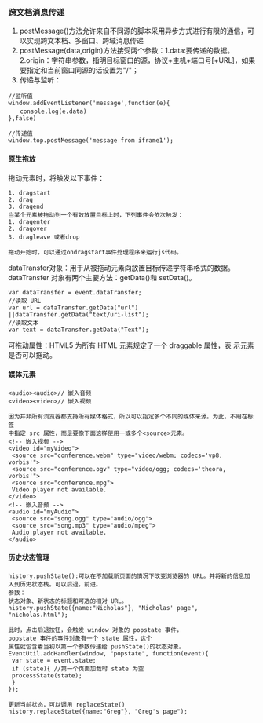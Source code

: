 ### 跨文档消息传递
1. postMessage()方法允许来自不同源的脚本采用异步方式进行有限的通信，可以实现跨文本档、多窗口、跨域消息传递
2. postMessage(data,origin)方法接受两个参数：1.data:要传递的数据。2.origin：字符串参数，指明目标窗口的源，协议+主机+端口号[+URL]，如果要指定和当前窗口同源的话设置为"/"；
3. 传递与监听：
```
//监听值
window.addEventListener('message',function(e){
　　console.log(e.data)
},false)

//传递值
window.top.postMessage('message from iframe1');
```

#### 原生拖放
拖动元素时，将触发以下事件：
```
1. dragstart
2. drag
3. dragend
当某个元素被拖动到一个有效放置目标上时，下列事件会依次触发：
1. dragenter
2. dragover
3. dragleave 或者drop

拖动开始时，可以通过ondragstart事件处理程序来运行js代码。
```
dataTransfer对象：用于从被拖动元素向放置目标传递字符串格式的数据。
dataTransfer 对象有两个主要方法：getData()和 setData()。
```
var dataTransfer = event.dataTransfer; 
//读取 URL 
var url = dataTransfer.getData("url") ||dataTransfer.getData("text/uri-list"); 
//读取文本
var text = dataTransfer.getData("Text");
```
可拖动属性：HTML5 为所有 HTML 元素规定了一个 draggable 属性，表
示元素是否可以拖动。

#### 媒体元素
```
<audio><audio>// 嵌入音频
<video><video>// 嵌入视频

因为并非所有浏览器都支持所有媒体格式，所以可以指定多个不同的媒体来源。为此，不用在标签
中指定 src 属性，而是要像下面这样使用一或多个<source>元素。
<!-- 嵌入视频 --> 
<video id="myVideo"> 
 <source src="conference.webm" type="video/webm; codecs='vp8, vorbis'"> 
 <source src="conference.ogv" type="video/ogg; codecs='theora, vorbis'"> 
 <source src="conference.mpg"> 
 Video player not available. 
</video> 
<!-- 嵌入音频 --> 
<audio id="myAudio"> 
 <source src="song.ogg" type="audio/ogg"> 
 <source src="song.mp3" type="audio/mpeg"> 
 Audio player not available. 
</audio>
```

#### 历史状态管理
```
history.pushState():可以在不加载新页面的情况下改变浏览器的 URL。并将新的信息加入到历史状态栈。可以后退，前进。
参数：
状态对象、新状态的标题和可选的相对 URL。
history.pushState({name:"Nicholas"}, "Nicholas' page", "nicholas.html");

此时，点击后退按钮，会触发 window 对象的 popstate 事件，
popstate 事件的事件对象有一个 state 属性，这个
属性就包含着当初以第一个参数传递给 pushState()的状态对象。
EventUtil.addHandler(window, "popstate", function(event){ 
 var state = event.state; 
 if (state){ //第一个页面加载时 state 为空
 processState(state); 
 } 
});

更新当前状态，可以调用 replaceState()
history.replaceState({name:"Greg"}, "Greg's page");

```